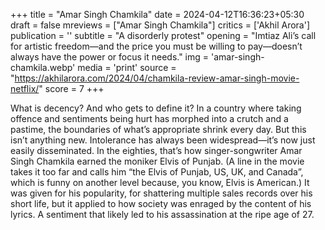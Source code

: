 +++
title = "Amar Singh Chamkila"
date = 2024-04-12T16:36:23+05:30
draft = false
mreviews = ["Amar Singh Chamkila"]
critics = ['Akhil Arora']
publication = ''
subtitle = "A disorderly protest"
opening = "Imtiaz Ali’s call for artistic freedom—and the price you must be willing to pay—doesn’t always have the power or focus it needs."
img = 'amar-singh-chamkila.webp'
media = 'print'
source = "https://akhilarora.com/2024/04/chamkila-review-amar-singh-movie-netflix/"
score = 7
+++

What is decency? And who gets to define it? In a country where taking offence and sentiments being hurt has morphed into a crutch and a pastime, the boundaries of what’s appropriate shrink every day. But this isn’t anything new. Intolerance has always been widespread—it’s now just easily disseminated. In the eighties, that’s how singer-songwriter Amar Singh Chamkila earned the moniker Elvis of Punjab. (A line in the movie takes it too far and calls him “the Elvis of Punjab, US, UK, and Canada”, which is funny on another level because, you know, Elvis is American.) It was given for his popularity, for shattering multiple sales records over his short life, but it applied to how society was enraged by the content of his lyrics. A sentiment that likely led to his assassination at the ripe age of 27.
